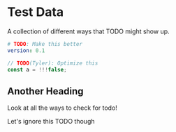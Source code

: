# Test Data

A collection of different ways that TODO might show up.

```yaml
# TODO: Make this better
version: 0.1
```

```typescript
// TODO(Tyler): Optimize this
const a = !!!false;
```

<!-- MASTODON is not a fixme -->

## Another Heading

Look at all the ways to check for todo!

<!-- trunk-ignore-begin(todo-grep-wrapped,codespell,cspell,vale,semgrep,trunk-toolbox) -->

Let's ignore this TODO though

<!-- trunk-ignore-end(todo-grep-wrapped,codespell,cspell,vale,semgrep,trunk-toolbox) -->
